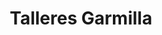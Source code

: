 ---
title: "Talleres Garmilla"
url: /torrox-costa/talleres-garmilla/
shop: reparación de automóviles
---